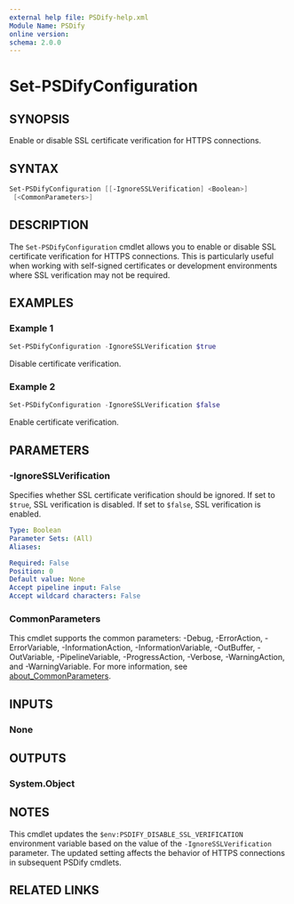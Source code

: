 ```yaml
---
external help file: PSDify-help.xml
Module Name: PSDify
online version:
schema: 2.0.0
---
```


# Set-PSDifyConfiguration

## SYNOPSIS

Enable or disable SSL certificate verification for HTTPS connections.

## SYNTAX

```powershell
Set-PSDifyConfiguration [[-IgnoreSSLVerification] <Boolean>]
 [<CommonParameters>]
```

## DESCRIPTION

The `Set-PSDifyConfiguration` cmdlet allows you to enable or disable SSL certificate verification for HTTPS connections. This is particularly useful when working with self-signed certificates or development environments where SSL verification may not be required.

## EXAMPLES

### Example 1

```powershell
Set-PSDifyConfiguration -IgnoreSSLVerification $true
```

Disable certificate verification.

### Example 2

```powershell
Set-PSDifyConfiguration -IgnoreSSLVerification $false
```

Enable certificate verification.

## PARAMETERS

### -IgnoreSSLVerification

Specifies whether SSL certificate verification should be ignored. If set to `$true`, SSL verification is disabled. If set to `$false`, SSL verification is enabled.

```yaml
Type: Boolean
Parameter Sets: (All)
Aliases:

Required: False
Position: 0
Default value: None
Accept pipeline input: False
Accept wildcard characters: False
```

### CommonParameters

This cmdlet supports the common parameters: -Debug, -ErrorAction, -ErrorVariable, -InformationAction, -InformationVariable, -OutBuffer, -OutVariable, -PipelineVariable, -ProgressAction, -Verbose, -WarningAction, and -WarningVariable. For more information, see [about_CommonParameters](http://go.microsoft.com/fwlink/?LinkID=113216).

## INPUTS

### None

## OUTPUTS

### System.Object

## NOTES

This cmdlet updates the `$env:PSDIFY_DISABLE_SSL_VERIFICATION` environment variable based on the value of the `-IgnoreSSLVerification` parameter. The updated setting affects the behavior of HTTPS connections in subsequent PSDify cmdlets.

## RELATED LINKS
